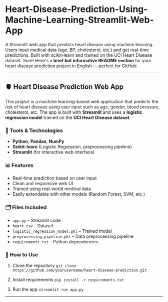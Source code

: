 # Heart-Disease-Prediction-Using-Machine-Learning-Streamlit-Web-App
A Streamlit web app that predicts heart disease using machine learning. Users input medical data (age, BP, cholesterol, etc.) and get real-time predictions. Built with scikit-learn and trained on the UCI Heart Disease dataset.
Sure! Here's a **brief but informative README section** for your heart disease prediction project in English — perfect for GitHub:

---

## 🫀 Heart Disease Prediction Web App

This project is a machine learning-based web application that predicts the risk of heart disease using user input such as age, gender, blood pressure, cholesterol, etc. The app is built with **Streamlit** and uses a **logistic regression model** trained on the **UCI Heart Disease dataset**.

### 🔧 Tools & Technologies

* **Python**, **Pandas**, **NumPy**
* **Scikit-learn** (Logistic Regression, preprocessing pipeline)
* **Streamlit** (for interactive web interface)

### 📊 Features

* Real-time prediction based on user input
* Clean and responsive web UI
* Trained using real-world medical data
* Easily extendable with other models (Random Forest, SVM, etc.)

### 🗂 Files Included

* `app.py` – Streamlit code
* `heart.csv` – Dataset
* `logistic_regression_model.pkl` – Trained model
* `preprocessing_pipeline.pkl` – Data preprocessing pipeline
* `requirements.txt` – Python dependencies

### 🚀 How to Use

1. Clone the repository
   `git clone https://github.com/yourusername/heart-disease-prediction.git`

2. Install requirements
   `pip install -r requirements.txt`

3. Run the app
   `streamlit run app.py`

---

